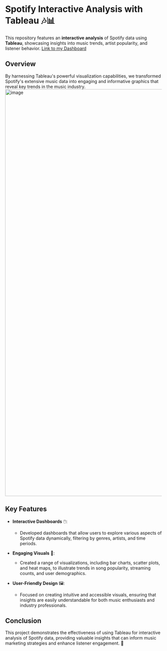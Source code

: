 # Spotify Interactive Analysis with Tableau 🎶📊

This repository features an **interactive analysis** of Spotify data using **Tableau**, showcasing insights into music trends, artist popularity, and listener behavior.
[Link to my Dashboard](https://public.tableau.com/app/profile/charlotte.holden/viz/SpotifyAnalysis_17563057813140/Dashboard1)
## Overview

By harnessing Tableau's powerful visualization capabilities, we transformed Spotify's extensive music data into engaging and informative graphics that reveal key trends in the music industry.
<img width="2537" height="1310" alt="image" src="https://github.com/user-attachments/assets/52d5adf4-0274-4767-b4d8-7203313ec8bf" />

## Key Features

- **Interactive Dashboards** 🖱️: 
  - Developed dashboards that allow users to explore various aspects of Spotify data dynamically, filtering by genres, artists, and time periods.

- **Engaging Visuals** 🎨: 
  - Created a range of visualizations, including bar charts, scatter plots, and heat maps, to illustrate trends in song popularity, streaming counts, and user demographics.

- **User-Friendly Design** 🖼️: 
  - Focused on creating intuitive and accessible visuals, ensuring that insights are easily understandable for both music enthusiasts and industry professionals.

## Conclusion

This project demonstrates the effectiveness of using Tableau for interactive analysis of Spotify data, providing valuable insights that can inform music marketing strategies and enhance listener engagement. 🚀
